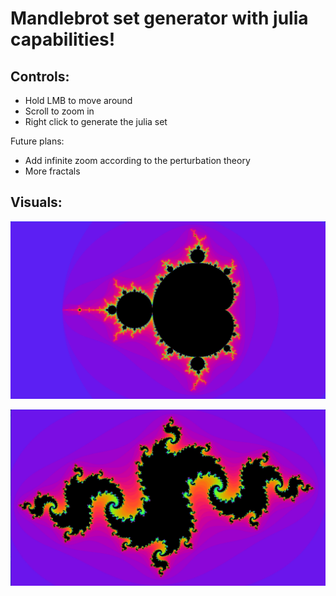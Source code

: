 # Mandlebrot set generator with julia capabilities!

## Controls:
- Hold LMB to move around 
- Scroll to zoom in
- Right click to generate the julia set

Future plans:
- Add infinite zoom according to the perturbation theory
- More fractals

## Visuals:

![Mandlebrot Set](./res/mandlebrotset.png)

![Possible julia set](./res/julia.png)
